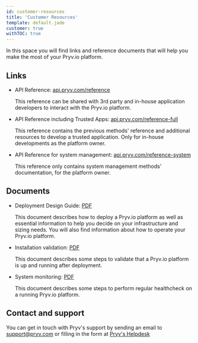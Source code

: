 ```yaml
---
id: customer-resources
title: 'Customer Resources'
template: default.jade
customer: true
withTOC: true
---
```


In this space you will find links and reference documents that will help you make the most of your Pryv.io platform.

## Links

- API Reference: [api.pryv.com/reference](https://api.pryv.com/reference/)

  This reference can be shared with 3rd party and in-house application developers to interact with the Pryv.io platform.

- API Reference including Trusted Apps: [api.pryv.com/reference-full](https://api.pryv.com/reference-full/)

  This reference contains the previous methods' reference and additional resources to develop a trusted application. Only for in-house developments as the platform owner.

- API Reference for system management: [api.pryv.com/reference-system](https://api.pryv.com/reference-system/)

  This reference only contains system management methods' documentation, for the platform owner.

## Documents

- Deployment Design Guide: [PDF](/assets/docs/deployment_design_guide_v6.pdf)

  This document describes how to deploy a Pryv.io platform as well as essential information to help you decide on your infrastructure and sizing needs.
  You will also find information about how to operate your Pryv.io platform.

- Installation validation: [PDF](/assets/docs/20190131-pryv.io-verification-v3.pdf)

  This document describes some steps to validate that a Pryv.io platform is up and running after deployment.

- System monitoring: [PDF](/assets/docs/20190201-API-healthchecks-v4.pdf)

  This document describes some steps to perform regular healthcheck on a running Pryv.io platform.

## Contact and support

You can get in touch with Pryv's support by sending an email to [support@pryv.com](mailto:support@pryv.com) or filling in the form at [Pryv's Helpdesk](http://pryv.com/helpdesk/)
